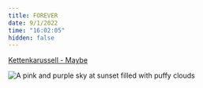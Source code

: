 ```yaml
---
title: FOREVER
date: 9/1/2022
time: "16:02:05"
hidden: false
---
```


[Kettenkarussell - Maybe](https://youtu.be/hpKlCKL9FsM)

![A pink and purple sky at sunset filled with puffy clouds](/images/IMG_0424.jpeg)
